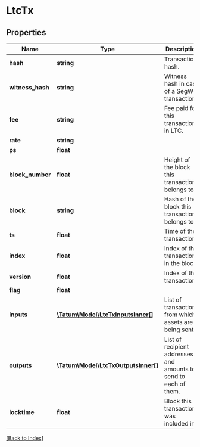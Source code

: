 # LtcTx

## Properties

Name | Type | Description | Notes
------------ | ------------- | ------------- | -------------
**hash** | **string** | Transaction hash. | [optional]
**witness_hash** | **string** | Witness hash in case of a SegWit transaction. | [optional]
**fee** | **string** | Fee paid for this transaction, in LTC. | [optional]
**rate** | **string** |  | [optional]
**ps** | **float** |  | [optional]
**block_number** | **float** | Height of the block this transaction belongs to. | [optional]
**block** | **string** | Hash of the block this transaction belongs to. | [optional]
**ts** | **float** | Time of the transaction. | [optional]
**index** | **float** | Index of the transaction in the block. | [optional]
**version** | **float** | Index of the transaction. | [optional]
**flag** | **float** |  | [optional]
**inputs** | [**\Tatum\Model\LtcTxInputsInner[]**](LtcTxInputsInner.md) | List of transactions, from which assets are being sent. | [optional]
**outputs** | [**\Tatum\Model\LtcTxOutputsInner[]**](LtcTxOutputsInner.md) | List of recipient addresses and amounts to send to each of them. | [optional]
**locktime** | **float** | Block this transaction was included in. | [optional]

[[Back to Index]](../index.md)
